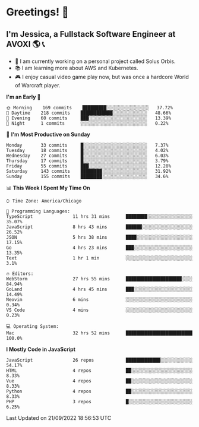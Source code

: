 # Greetings! 🧠

## I'm Jessica, a Fullstack Software Engineer at AVOXI 🌎 📞

- 🌟 I am currently working on a personal project called Solus Orbis.
- 📚 I am learning more about AWS and Kubernetes.
- 🎮 I enjoy casual video game play now, but was once a hardcore World of Warcraft player.

<!--START_SECTION:waka-->
**I'm an Early 🐤** 

```text
🌞 Morning    169 commits    █████████░░░░░░░░░░░░░░░░   37.72% 
🌆 Daytime    218 commits    ████████████░░░░░░░░░░░░░   48.66% 
🌃 Evening    60 commits     ███░░░░░░░░░░░░░░░░░░░░░░   13.39% 
🌙 Night      1 commits      ░░░░░░░░░░░░░░░░░░░░░░░░░   0.22%

```
📅 **I'm Most Productive on Sunday** 

```text
Monday       33 commits     █░░░░░░░░░░░░░░░░░░░░░░░░   7.37% 
Tuesday      18 commits     █░░░░░░░░░░░░░░░░░░░░░░░░   4.02% 
Wednesday    27 commits     █░░░░░░░░░░░░░░░░░░░░░░░░   6.03% 
Thursday     17 commits     █░░░░░░░░░░░░░░░░░░░░░░░░   3.79% 
Friday       55 commits     ███░░░░░░░░░░░░░░░░░░░░░░   12.28% 
Saturday     143 commits    ████████░░░░░░░░░░░░░░░░░   31.92% 
Sunday       155 commits    ████████░░░░░░░░░░░░░░░░░   34.6%

```


📊 **This Week I Spent My Time On** 

```text
⌚︎ Time Zone: America/Chicago

💬 Programming Languages: 
TypeScript               11 hrs 31 mins      ████████░░░░░░░░░░░░░░░░░   35.07% 
JavaScript               8 hrs 43 mins       ██████░░░░░░░░░░░░░░░░░░░   26.52% 
JSON                     5 hrs 38 mins       ████░░░░░░░░░░░░░░░░░░░░░   17.15% 
Go                       4 hrs 23 mins       ███░░░░░░░░░░░░░░░░░░░░░░   13.35% 
Text                     1 hr 1 min          ░░░░░░░░░░░░░░░░░░░░░░░░░   3.1%

🔥 Editors: 
WebStorm                 27 hrs 55 mins      █████████████████████░░░░   84.94% 
GoLand                   4 hrs 45 mins       ███░░░░░░░░░░░░░░░░░░░░░░   14.49% 
Neovim                   6 mins              ░░░░░░░░░░░░░░░░░░░░░░░░░   0.34% 
VS Code                  4 mins              ░░░░░░░░░░░░░░░░░░░░░░░░░   0.23%

💻 Operating System: 
Mac                      32 hrs 52 mins      █████████████████████████   100.0%

```

**I Mostly Code in JavaScript** 

```text
JavaScript               26 repos            █████████████░░░░░░░░░░░░   54.17% 
HTML                     4 repos             ██░░░░░░░░░░░░░░░░░░░░░░░   8.33% 
Vue                      4 repos             ██░░░░░░░░░░░░░░░░░░░░░░░   8.33% 
Python                   4 repos             ██░░░░░░░░░░░░░░░░░░░░░░░   8.33% 
PHP                      3 repos             █░░░░░░░░░░░░░░░░░░░░░░░░   6.25%

```



 Last Updated on 21/09/2022 18:56:53 UTC
<!--END_SECTION:waka-->

<!--
**jessikuh/jessikuh** is a ✨ _special_ ✨ repository because its `README.md` (this file) appears on your GitHub profile.

Here are some ideas to get you started:

- 🔭 I’m currently working on ...
- 🌱 I’m currently learning ...
- 👯 I’m looking to collaborate on ...
- 🤔 I’m looking for help with ...
- 💬 Ask me about ...
- 📫 How to reach me: ...
- 😄 Pronouns: ...
- ⚡ Fun fact: ...
-->
